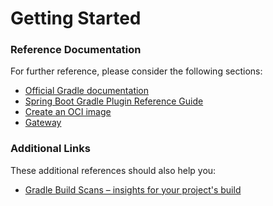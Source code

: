 # Getting Started

### Reference Documentation

For further reference, please consider the following sections:

* [Official Gradle documentation](https://docs.gradle.org)
* [Spring Boot Gradle Plugin Reference Guide](https://docs.spring.io/spring-boot/docs/3.2.11/gradle-plugin/reference/html/)
* [Create an OCI image](https://docs.spring.io/spring-boot/docs/3.2.11/gradle-plugin/reference/html/#build-image)
* [Gateway](https://docs.spring.io/spring-cloud-gateway/reference/spring-cloud-gateway-server-mvc.html)

### Additional Links

These additional references should also help you:

* [Gradle Build Scans – insights for your project's build](https://scans.gradle.com#gradle)

